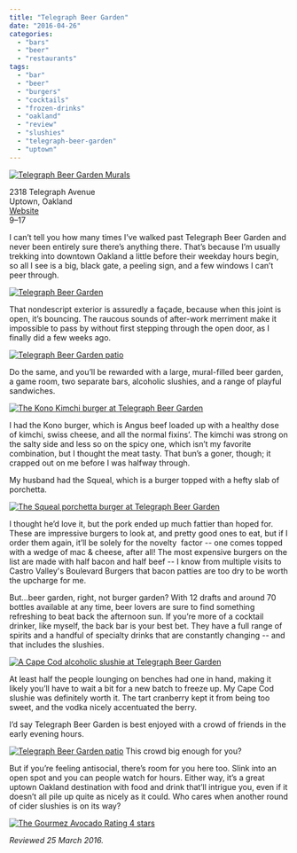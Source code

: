 ```yaml
---
title: "Telegraph Beer Garden"
date: "2016-04-26"
categories:
  - "bars"
  - "beer"
  - "restaurants"
tags:
  - "bar"
  - "beer"
  - "burgers"
  - "cocktails"
  - "frozen-drinks"
  - "oakland"
  - "review"
  - "slushies"
  - "telegraph-beer-garden"
  - "uptown"
---
```


[![Telegraph Beer Garden Murals](http://s3.amazonaws.com/thegourmez-wpmedia/2016/04/Telegraph-04-500x334.jpg)](http://s3.amazonaws.com/thegourmez-wpmedia/2016/04/Telegraph-04.jpg)

2318 Telegraph Avenue\
Uptown, Oakland\
[Website](http://telegraphoakland.com/)\
$9–$17

I can’t tell you how many times I’ve walked past Telegraph Beer Garden and never been entirely sure there’s anything there. That’s because I’m usually trekking into downtown Oakland a little before their weekday hours begin, so all I see is a big, black gate, a peeling sign, and a few windows I can’t peer through.

[![Telegraph Beer Garden](http://s3.amazonaws.com/thegourmez-wpmedia/2016/04/Telegraph-01-500x274.jpg)](http://s3.amazonaws.com/thegourmez-wpmedia/2016/04/Telegraph-01.jpg)

That nondescript exterior is assuredly a façade, because when this joint is open, it’s bouncing. The raucous sounds of after-work merriment make it impossible to pass by without first stepping through the open door, as I finally did a few weeks ago.

[![Telegraph Beer Garden patio](http://s3.amazonaws.com/thegourmez-wpmedia/2016/04/Telegraph-03-334x500.jpg)](http://s3.amazonaws.com/thegourmez-wpmedia/2016/04/Telegraph-03.jpg)

Do the same, and you’ll be rewarded with a large, mural-filled beer garden, a game room, two separate bars, alcoholic slushies, and a range of playful sandwiches.

[![The Kono Kimchi burger at Telegraph Beer Garden](http://s3.amazonaws.com/thegourmez-wpmedia/2016/04/Telegraph-08-500x329.jpg)](http://s3.amazonaws.com/thegourmez-wpmedia/2016/04/Telegraph-08.jpg)

I had the Kono burger, which is Angus beef loaded up with a healthy dose of kimchi, swiss cheese, and all the normal fixins’. The kimchi was strong on the salty side and less so on the spicy one, which isn’t my favorite combination, but I thought the meat tasty. That bun’s a goner, though; it crapped out on me before I was halfway through.

My husband had the Squeal, which is a burger topped with a hefty slab of porchetta.

[![The Squeal porchetta burger at Telegraph Beer Garden](http://s3.amazonaws.com/thegourmez-wpmedia/2016/04/Telegraph-07-500x500.jpg)](http://s3.amazonaws.com/thegourmez-wpmedia/2016/04/Telegraph-07.jpg)

I thought he’d love it, but the pork ended up much fattier than hoped for. These are impressive burgers to look at, and pretty good ones to eat, but if I order them again, it’ll be solely for the novelty  factor -- one comes topped with a wedge of mac & cheese, after all! The most expensive burgers on the list are made with half bacon and half beef -- I know from multiple visits to Castro Valley's Boulevard Burgers that bacon patties are too dry to be worth the upcharge for me.

But…beer garden, right, not burger garden? With 12 drafts and around 70 bottles available at any time, beer lovers are sure to find something refreshing to beat back the afternoon sun. If you’re more of a cocktail drinker, like myself, the back bar is your best bet. They have a full range of spirits and a handful of specialty drinks that are constantly changing -- and that includes the slushies.

[![A Cape Cod alcoholic slushie at Telegraph Beer Garden](http://s3.amazonaws.com/thegourmez-wpmedia/2016/04/Telegraph-06-500x459.jpg)](http://s3.amazonaws.com/thegourmez-wpmedia/2016/04/Telegraph-06.jpg)

At least half the people lounging on benches had one in hand, making it likely you’ll have to wait a bit for a new batch to freeze up. My Cape Cod slushie was definitely worth it. The tart cranberry kept it from being too sweet, and the vodka nicely accentuated the berry.

I’d say Telegraph Beer Garden is best enjoyed with a crowd of friends in the early evening hours.




<div class="caption">

[![Telegraph Beer Garden patio](http://s3.amazonaws.com/thegourmez-wpmedia/2016/04/Telegraph-02-500x317.jpg)](http://s3.amazonaws.com/thegourmez-wpmedia/2016/04/Telegraph-02.jpg) This crowd big enough for you?</div>


But if you’re feeling antisocial, there’s room for you here too. Slink into an open spot and you can people watch for hours. Either way, it’s a great uptown Oakland destination with food and drink that’ll intrigue you, even if it doesn’t all pile up quite as nicely as it could. Who cares when another round of cider slushies is on its way?

[![The Gourmez Avocado Rating 4 stars](http://s3.amazonaws.com/thegourmez-wpmedia/2009/05/rating_avocado1.gif)](http://s3.amazonaws.com/thegourmez-wpmedia/2009/05/rating_avocado1.gif)

_Reviewed 25 March 2016._
